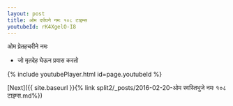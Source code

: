 ```yaml
---
layout: post
title: ओम दर्पघने नमः १०८ टाइम्स
youtubeId: rK4XgelO-I8
---
```

 
 
 ओम प्रेतहचरीने नमः  
 
 -  जो मृतदेह घेऊन प्रवास करतो 
 
  
 
  
 
 
 
 
 
 


{% include youtubePlayer.html id=page.youtubeId %}
 
[Next]({{ site.baseurl }}{% link  split2/_posts/2016-02-20-ओम स्वस्तिभुजे नमः १०८ टाइम्स.md%})
 
